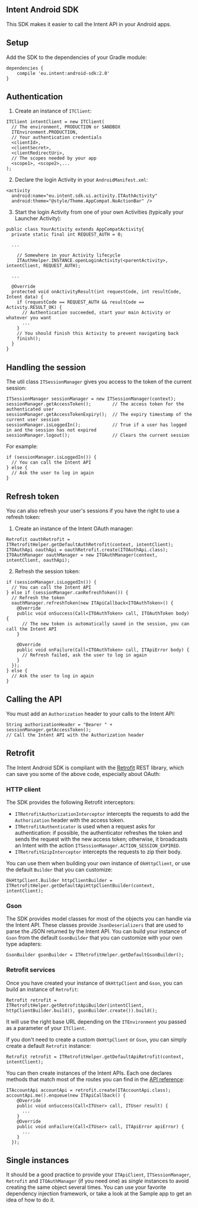 Intent Android SDK
------------------

This SDK makes it easier to call the Intent API in your Android apps.

Setup
-----

Add the SDK to the dependencies of your Gradle module:

```
dependencies {
    compile 'eu.intent:android-sdk:2.0'
}
```

Authentication
--------------

1. Create an instance of `ITClient`:

```
ITClient intentClient = new ITClient(
  // The environment, PRODUCTION or SANDBOX
  ITEnvironment.PRODUCTION,
  // Your authentication credentials
  <clientId>,
  <clientSecret>,
  <clientRedirectUri>,
  // The scopes needed by your app
  <scope1>, <scope2>,...
); 
```

2. Declare the login Activity in your `AndroidManifest.xml`:

```
<activity
  android:name="eu.intent.sdk.ui.activity.ITAuthActivity"
  android:theme="@style/Theme.AppCompat.NoActionBar" />
```

3. Start the login Activity from one of your own Activities (typically your Launcher Activity):

```
public class YourActivity extends AppCompatActivity{
  private static final int REQUEST_AUTH = 0;

  ...

    // Somewhere in your Activity lifecycle
    ITAuthHelper.INSTANCE.openLoginActivity(<parentActivity>, intentClient, REQUEST_AUTH);

  ...

  @Override
  protected void onActivityResult(int requestCode, int resultCode, Intent data) {
    if (requestCode == REQUEST_AUTH && resultCode == Activity.RESULT_OK) {
      // Authentication succeeded, start your main Activity or whatever you want
      ...
    }
    // You should finish this Activity to prevent navigating back
    finish();
  }
}
```

Handling the session
--------------------

The util class `ITSessionManager` gives you access to the token of the current session:

```
ITSessionManager sessionManager = new ITSessionManager(context);
sessionManager.getAccessToken();        // The access token for the authenticated user
sessionManager.getAccessTokenExpiry();  // The expiry timestamp of the current user session
sessionManager.isLoggedIn();            // True if a user has logged in and the session has not expired
sessionManager.logout();                // Clears the current session
```

For example:

```
if (sessionManager.isLoggedIn()) {
  // You can call the Intent API
} else {
  // Ask the user to log in again
}
```

Refresh token
-------------

You can also refresh your user's sessions if you have the right to use a refresh token:

1. Create an instance of the Intent OAuth manager:

```
Retrofit oauthRetrofit = ITRetrofitHelper.getDefaultAuthRetrofit(context, intentClient);
ITOAuthApi oauthApi = oauthRetrofit.create(ITOAuthApi.class);
ITOAuthManager oauthManager = new ITOAuthManager(context, intentClient, oauthApi);
```

2. Refresh the session token:

```
if (sessionManager.isLoggedIn()) {
  // You can call the Intent API
} else if (sessionManager.canRefreshToken()) {
  // Refresh the token
  oauthManager.refreshToken(new ITApiCallback<ITOAuthToken>() {
    @Override
    public void onSuccess(Call<ITOAuthToken> call, ITOAuthToken body) {
      // The new token is automatically saved in the session, you can call the Intent API
    }

    @Override
    public void onFailure(Call<ITOAuthToken> call, ITApiError body) {
      // Refresh failed, ask the user to log in again
    }
  });
} else {
  // Ask the user to log in again
}
```

Calling the API
---------------

You must add an `Authorization` header to your calls to the Intent API:

```
String authorizationHeader = "Bearer " + sessionManager.getAccessToken();
// Call the Intent API with the Authorization header
```

Retrofit
--------

The Intent Android SDK is compliant with the [Retrofit](http://square.github.io/retrofit/) REST library, which can save you some of the above code, especially about OAuth:

### HTTP client

The SDK provides the following Retrofit interceptors:

- `ITRetrofitAuthorizationInterceptor` intercepts the requests to add the `Authorization` header with the access token.
- `ITRetrofitAuthenticator` is used when a request asks for authentication: if possible, the authenticator refreshes the token and sends the request with the new access token; otherwise, it broadcasts an Intent with the action `ITSessionManager.ACTION_SESSION_EXPIRED`.
- `ITRetrofitGzipInterceptor` intercepts the requests to zip their body.

You can use them when building your own instance of `OkHttpClient`, or use the default `Builder` that you can customize:

```
OkHttpClient.Builder httpClientBuilder = ITRetrofitHelper.getDefaultApiHttpClientBuilder(context, intentClient);
```

### Gson

The SDK provides model classes for most of the objects you can handle via the Intent API. These classes provide `JsonDeserializers` that are used to parse the JSON returned by the Intent API. You can build your instance of `Gson` from the default `GsonBuilder` that you can customize with your own type adapters:

```
GsonBuilder gsonBuilder = ITRetrofitHelper.getDefaultGsonBuilder();
```

### Retrofit services

Once you have created your instance of `OkHttpClient` and `Gson`, you can build an instance of `Retrofit`:

```
Retrofit retrofit = ITRetrofitHelper.getRetrofitApiBuilder(intentClient, httpClientBuilder.build(), gsonBuilder.create()).build();
```

It will use the right base URL depending on the `ITEnvironment` you passed as a parameter of your `ITClient`.

If you don't need to create a custom `OkHttpClient` or `Gson`, you can simply create a default `Retrofit` instance:

```
Retrofit retrofit = ITRetrofitHelper.getDefaultApiRetrofit(context, intentClient);
```

You can then create instances of the Intent APIs. Each one declares methods that match most of the routes you can find in the [API reference](https://api.hubintent.com/documentation/reference.html):

```
ITAccountApi accountApi = retrofit.create(ITAccountApi.class);
accountApi.me().enqueue(new ITApiCallback() {
    @Override
    public void onSuccess(Call<ITUser> call, ITUser result) {
      ...
    }
    @Override
    public void onFailure(Call<ITUser> call, ITApiError apiError) {
      ...
    }
  });
```

Single instances
----------------

It should be a good practice to provide your `ITApiClient`, `ITSessionManager`, `Retrofit` and `ITOAuthManager` (if you need one) as _single_ instances to avoid creating the same object several times. You can use your favorite dependency injection framework, or take a look at the Sample app to get an idea of how to do it.

